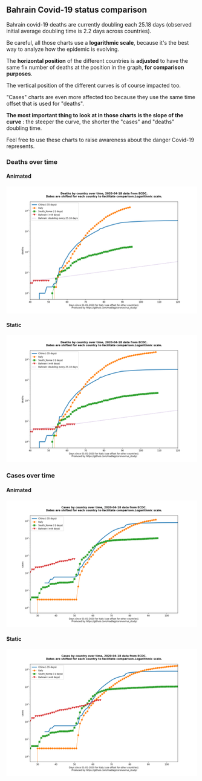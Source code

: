 ## Bahrain Covid-19 status comparison 

Bahrain covid-19 deaths are currently doubling each 25.18 days (observed initial average doubling time is 2.2 days across countries).



Be careful, all those charts use a **logarithmic scale**, because it's the best way to analyze how the epidemic is evolving.
 
The **horizontal position** of the different countries is **adjusted** to have the same fix number of deaths at the position in the graph, **for comparison purposes**.

The vertical position of the different curves is of course impacted too.

"Cases" charts are even more affected too because they use the same time offset that is used for "deaths".

**The most important thing to look at in those charts is the slope of the curve** : the steeper the curve, the shorter the "cases" and "deaths" doubling time.

Feel free to use these charts to raise awareness about the danger Covid-19 represents. 


 
### Deaths over time
 
#### Animated
![Bahrain covid-19 deaths animated chart](https://raw.githubusercontent.com/madlag/coronavirus_study/master/notebooks/graphs/2020-04-18/countries/Bahrain/2020-04-18_Bahrain_deaths.gif "Bahrain covid-19 deaths animated chart")   
 
#### Static
![Bahrain covid-19 deaths static chart](https://raw.githubusercontent.com/madlag/coronavirus_study/master/notebooks/graphs/2020-04-18/countries/Bahrain/2020-04-18_Bahrain_deaths.png "Bahrain covid-19 deaths static chart")   

 
### Cases over time
 
#### Animated
![Bahrain covid-19 cases animated chart](https://raw.githubusercontent.com/madlag/coronavirus_study/master/notebooks/graphs/2020-04-18/countries/Bahrain/2020-04-18_Bahrain_cases.gif "Bahrain covid-19 cases animated chart")   
 
#### Static
![Bahrain covid-19 cases static chart](https://raw.githubusercontent.com/madlag/coronavirus_study/master/notebooks/graphs/2020-04-18/countries/Bahrain/2020-04-18_Bahrain_cases.png "Bahrain covid-19 cases static chart")   

